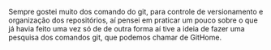 Sempre gostei muito dos comando do git, para controle de versionamento e organização dos repositórios, aí pensei em praticar um pouco sobre o que já havia feito uma vez só de de outra forma aí tive a ideia de fazer uma pesquisa dos comandos git, que podemos chamar de GitHome.